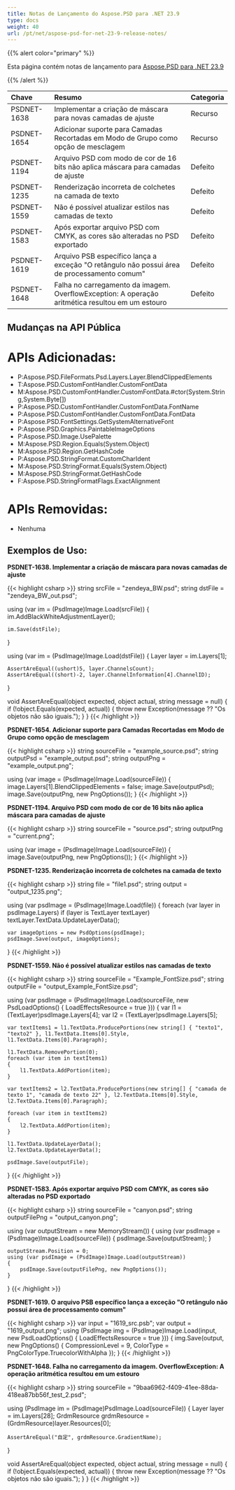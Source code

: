 ```yaml
---
title: Notas de Lançamento do Aspose.PSD para .NET 23.9
type: docs
weight: 40
url: /pt/net/aspose-psd-for-net-23-9-release-notes/
---
```


{{% alert color="primary" %}}

Esta página contém notas de lançamento para [Aspose.PSD para .NET 23.9](https://www.nuget.org/packages/Aspose.PSD/)

{{% /alert %}}

| **Chave**   | **Resumo**                                                                                                                | **Categoria** |
|:------------|:---------------------------------------------------------------------------------------------------------------------------|:--------|
| PSDNET-1638 | Implementar a criação de máscara para novas camadas de ajuste                                                               | Recurso |
| PSDNET-1654 | Adicionar suporte para Camadas Recortadas em Modo de Grupo como opção de mesclagem                                         | Recurso |
| PSDNET-1194 | Arquivo PSD com modo de cor de 16 bits não aplica máscara para camadas de ajuste                                           | Defeito  |
| PSDNET-1235 | Renderização incorreta de colchetes na camada de texto                                                                     | Defeito  |
| PSDNET-1559 | Não é possível atualizar estilos nas camadas de texto                                                                      | Defeito  |
| PSDNET-1583 | Após exportar arquivo PSD com CMYK, as cores são alteradas no PSD exportado                                                | Defeito  |
| PSDNET-1619 | Arquivo PSB específico lança a exceção "O retângulo não possui área de processamento comum"                               | Defeito  |
| PSDNET-1648 | Falha no carregamento da imagem. OverflowException: A operação aritmética resultou em um estouro                           | Defeito  |


## **Mudanças na API Pública**
# **APIs Adicionadas:**
- P:Aspose.PSD.FileFormats.Psd.Layers.Layer.BlendClippedElements
- T:Aspose.PSD.CustomFontHandler.CustomFontData
- M:Aspose.PSD.CustomFontHandler.CustomFontData.#ctor(System.String,System.Byte[])
- P:Aspose.PSD.CustomFontHandler.CustomFontData.FontName
- P:Aspose.PSD.CustomFontHandler.CustomFontData.FontData
- P:Aspose.PSD.FontSettings.GetSystemAlternativeFont
- P:Aspose.PSD.Graphics.PaintableImageOptions
- P:Aspose.PSD.Image.UsePalette
- M:Aspose.PSD.Region.Equals(System.Object)
- M:Aspose.PSD.Region.GetHashCode
- P:Aspose.PSD.StringFormat.CustomCharIdent
- M:Aspose.PSD.StringFormat.Equals(System.Object)
- M:Aspose.PSD.StringFormat.GetHashCode
- F:Aspose.PSD.StringFormatFlags.ExactAlignment


# **APIs Removidas:**
- Nenhuma


## **Exemplos de Uso:**

**PSDNET-1638. Implementar a criação de máscara para novas camadas de ajuste**

{{< highlight csharp >}}
string srcFile = "zendeya_BW.psd";
string dstFile = "zendeya_BW_out.psd";

using (var im = (PsdImage)Image.Load(srcFile))
{
    im.AddBlackWhiteAdjustmentLayer();

    im.Save(dstFile);
}

using (var im = (PsdImage)Image.Load(dstFile))
{
    Layer layer = im.Layers[1];

    AssertAreEqual((ushort)5, layer.ChannelsCount);
    AssertAreEqual((short)-2, layer.ChannelInformation[4].ChannelID);
}

void AssertAreEqual(object expected, object actual, string message = null)
{
    if (!object.Equals(expected, actual))
    {
        throw new Exception(message ?? "Os objetos não são iguais.");
    }
}
{{< /highlight >}}

**PSDNET-1654. Adicionar suporte para Camadas Recortadas em Modo de Grupo como opção de mesclagem**

{{< highlight csharp >}}
string sourceFile = "example_source.psd";
string outputPsd = "example_output.psd";
string outputPng = "example_output.png";

using (var image = (PsdImage)Image.Load(sourceFile))
{
    image.Layers[1].BlendClippedElements = false;
    image.Save(outputPsd);
    image.Save(outputPng, new PngOptions());
}
{{< /highlight >}}

**PSDNET-1194. Arquivo PSD com modo de cor de 16 bits não aplica máscara para camadas de ajuste**

{{< highlight csharp >}}
string sourceFile = "source.psd";
string outputPng = "current.png";

using (var image = (PsdImage)Image.Load(sourceFile))
{
    image.Save(outputPng, new PngOptions());
}
{{< /highlight >}}

**PSDNET-1235. Renderização incorreta de colchetes na camada de texto**

{{< highlight csharp >}}
string file = "file1.psd";
string output = "output_1235.png";

using (var psdImage = (PsdImage)Image.Load(file))
{
    foreach (var layer in psdImage.Layers)
    if (layer is TextLayer textLayer)
    textLayer.TextData.UpdateLayerData();

    var imageOptions = new PsdOptions(psdImage);
    psdImage.Save(output, imageOptions);
}
{{< /highlight >}}

**PSDNET-1559. Não é possível atualizar estilos nas camadas de texto**

{{< highlight csharp >}}
string sourceFile = "Example_FontSize.psd";
string outputFile = "output_Example_FontSize.psd";

using (var psdImage = (PsdImage)Image.Load(sourceFile, new PsdLoadOptions() { LoadEffectsResource = true }))
{
    var l1 = (TextLayer)psdImage.Layers[4];
    var l2 = (TextLayer)psdImage.Layers[5];

    var textItems1 = l1.TextData.ProducePortions(new string[] { "texto1", "texto2" }, l1.TextData.Items[0].Style, l1.TextData.Items[0].Paragraph);

    l1.TextData.RemovePortion(0);
    foreach (var item in textItems1)
    {
        l1.TextData.AddPortion(item);
    }

    var textItems2 = l2.TextData.ProducePortions(new string[] { "camada de texto 1", "camada de texto 22" }, l2.TextData.Items[0].Style, l2.TextData.Items[0].Paragraph);

    foreach (var item in textItems2)
    {
        l2.TextData.AddPortion(item);
    }

    l1.TextData.UpdateLayerData();
    l2.TextData.UpdateLayerData();

    psdImage.Save(outputFile);
}
{{< /highlight >}}

**PSDNET-1583. Após exportar arquivo PSD com CMYK, as cores são alteradas no PSD exportado**

{{< highlight csharp >}}
string sourceFile = "canyon.psd";
string outputFilePng = "output_canyon.png";

using (var outputStream = new MemoryStream())
{
    using (var psdImage = (PsdImage)Image.Load(sourceFile))
    {
        psdImage.Save(outputStream);
    }

    outputStream.Position = 0;
    using (var psdImage = (PsdImage)Image.Load(outputStream))
    {
        psdImage.Save(outputFilePng, new PngOptions());
    }
}
{{< /highlight >}}

**PSDNET-1619. O arquivo PSB específico lança a exceção "O retângulo não possui área de processamento comum"**

{{< highlight csharp >}}
var input = "1619_src.psb";
var output = "1619_output.png";
using (PsdImage img = (PsdImage)Image.Load(input, new PsdLoadOptions() { LoadEffectsResource = true }))
{
    img.Save(output,
    new PngOptions() { CompressionLevel = 9, ColorType = PngColorType.TruecolorWithAlpha });
}
{{< /highlight >}}

**PSDNET-1648. Falha no carregamento da imagem. OverflowException: A operação aritmética resultou em um estouro**

{{< highlight csharp >}}
string sourceFile = "9baa6962-f409-41ee-88da-418ea87bb56f_test_2.psd";

using (PsdImage im = (PsdImage)PsdImage.Load(sourceFile))
{
    Layer layer = im.Layers[28];
    GrdmResource grdmResource = (GrdmResource)layer.Resources[0];

    AssertAreEqual("自定", grdmResource.GradientName);
}

void AssertAreEqual(object expected, object actual, string message = null)
{
    if (!object.Equals(expected, actual))
    {
        throw new Exception(message ?? "Os objetos não são iguais.");
    }
}
{{< /highlight >}}
